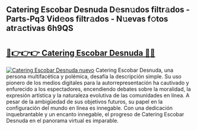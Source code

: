 ## Catering Escobar Desnuda D𝚎sn𝚞dos filtr𝚊dos - Parts-Pq3 Vid𝚎os filtr𝚊dos - N𝚞evas f𝚘tos atr𝚊ctivas 6h9QS

# <h2><a href="http://mb1104l.tromn.icu/?c=Catering+Escobar+Desnuda">🔗👉👉👉 Catering Escobar Desnuda 🔗🔗</a></h2>

[![Catering Escobar Desnuda nuevo](https://i.imgur.com/pEAQMta.gif)](http://mb1104l.tromn.icu/?c=Catering+Escobar+Desnuda)
Catering Escobar Desnuda, una persona multifacética y polémica, desafía la descripción simple. Su uso pionero de los medios digitales para la autorrepresentación ha cautivado y enfurecido a los espectadores, encendiendo debates sobre la moralidad, la expresión artística y la naturaleza evolutiva de las comunidades en línea. A pesar de la ambigüedad de sus objetivos futuros, su papel en la configuración del mundo en línea es innegable. Con una dedicación inquebrantable y un encanto innegable, el progreso de Catering Escobar Desnuda en el panorama virtual es imparable.
